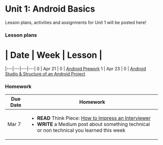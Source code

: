 # Unit 1: Android Basics

Lesson plans, activities and assignments for Unit 1 will be posted here!

### Lesson plans

 # |  Date | Week | Lesson |
|---|---|---|---|
 0 | Apr 21 | 0 | [Android Prework](lessons/week-0/0_Android-Prework.md)
 1 | Apr 23 | 0 | [Android Studio & Structure of an Android Project](lessons/week-0/1_Android-Studio-Structure-of-Android-Project.md)

### Homework

| Due Date | Homework|
|---|---|
| Mar 7 | <ul><li>**READ** Think Piece: [How to Impress an Interviewer](https://medium.com/@joulee/how-to-impress-an-interviewer-c210d9d8e84a)</li><li>**WRITE** a Medium post about something technical or non technical you learned this week</li></ul>
